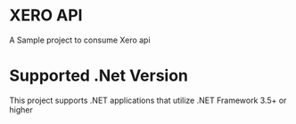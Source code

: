 # XERO API
A Sample project to consume Xero api

# Supported .Net Version
This project supports .NET applications that utilize .NET Framework 3.5+ or higher

